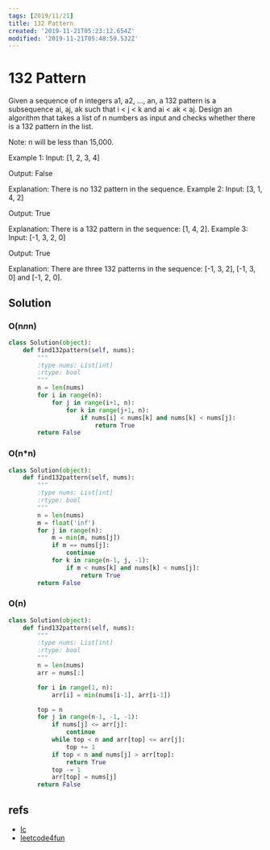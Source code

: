 ```yaml
---
tags: [2019/11/21]
title: 132 Pattern
created: '2019-11-21T05:23:12.654Z'
modified: '2019-11-21T05:48:59.532Z'
---
```


# 132 Pattern

Given a sequence of n integers a1, a2, ..., an, a 132 pattern is a subsequence ai, aj, ak such that i < j < k and ai < ak < aj. Design an algorithm that takes a list of n numbers as input and checks whether there is a 132 pattern in the list.

Note: n will be less than 15,000.

Example 1:
Input: [1, 2, 3, 4]

Output: False

Explanation: There is no 132 pattern in the sequence.
Example 2:
Input: [3, 1, 4, 2]

Output: True

Explanation: There is a 132 pattern in the sequence: [1, 4, 2].
Example 3:
Input: [-1, 3, 2, 0]

Output: True

Explanation: There are three 132 patterns in the sequence: [-1, 3, 2], [-1, 3, 0] and [-1, 2, 0].

## Solution

### O(n*n*n)
```python
class Solution(object):
    def find132pattern(self, nums):
        """
        :type nums: List[int]
        :rtype: bool
        """
        n = len(nums)
        for i in range(n):
            for j in range(i+1, n):
                for k in range(j+1, n):
                    if nums[i] < nums[k] and nums[k] < nums[j]:
                        return True
        return False

```

### O(n*n)

```python
class Solution(object):
    def find132pattern(self, nums):
        """
        :type nums: List[int]
        :rtype: bool
        """
        n = len(nums)
        m = float('inf')
        for j in range(n):
            m = min(m, nums[j])
            if m == nums[j]:
                continue
            for k in range(n-1, j, -1):
                if m < nums[k] and nums[k] < nums[j]:
                    return True
        return False

```

### O(n)

```python
class Solution(object):
    def find132pattern(self, nums):
        """
        :type nums: List[int]
        :rtype: bool
        """
        n = len(nums)
        arr = nums[:]

        for i in range(1, n):
            arr[i] = min(nums[i-1], arr[i-1])

        top = n
        for j in range(n-1, -1, -1):
            if nums[j] <= arr[j]:
                continue
            while top < n and arr[top] <= arr[j]:
                top += 1
            if top < n and nums[j] > arr[top]:
                return True
            top -= 1
            arr[top] = nums[j]
        return False

```

## refs

* [lc](https://leetcode.com/problems/132-pattern/submissions/)
* [leetcode4fun](https://leetcode.com/problems/132-pattern/discuss/94089/Java-solutions-from-O(n3)-to-O(n)-for-%22132%22-pattern-(updated-with-one-pass-slution))
